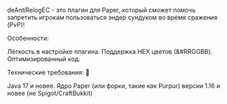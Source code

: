 deAntiRelogEC - это плагин для Paper, который сможет помочь запретить игрокам пользоваться эндер сундуком во время сражения (PvP)!


Особенности:​

Лёгкость в настройке плагина.
Поддержка HEX цветов (&#RRGGBB).
Оптимизированный код.


Технические требования: 📀​

Java 17 и новее.
Ядро Paper (или форки, такие как Purpur) версии 1.16 и новее (не Spigot/CraftBukkit)
